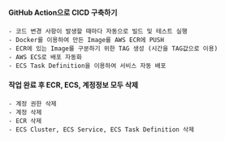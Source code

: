 
#### GitHub Action으로 CICD 구축하기
    - 코드 변경 사항이 발생할 때마다 자동으로 빌드 및 테스트 실행
    - Docker를 이용하여 만든 Image를 AWS ECR에 PUSH
    - ECR에 있는 Image를 구분하기 위한 TAG 생성 (시간을 TAG값으로 이용)
    - AWS ECS로 배포 자동화
    - ECS Task Definition을 이용하여 서비스 자동 배포
    

#### 작업 완료 후 ECR, ECS, 계정정보 모두 삭제
    - 계정 권한 삭제
    - 계정 삭제
    - ECR 삭제 
    - ECS Cluster, ECS Service, ECS Task Definition 삭제
